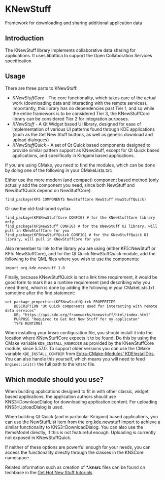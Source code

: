 # KNewStuff

Framework for downloading and sharing additional application data

## Introduction

The KNewStuff library implements collaborative data sharing for
applications. It uses libattica to support the Open Collaboration Services
specification.


## Usage

There are three parts to KNewStuff:

* *KNewStuffCore* - The core functionality, which takes care of the actual work
  (downloading data and interacting with the remote services). Importantly, this
  library has no dependencies past Tier 1, and so while the entire framework is
  to be considered Tier 3, the KNewStuffCore library can be considered Tier 2
  for integration purposes.
* *KNewStuff* - A Qt Widget based UI library, designed for ease of implementation of
  various UI patterns found through KDE applications (such as the Get New Stuff buttons,
  as well as generic download and upload dialogues)
* *KNewStuffQuick* - A set of Qt Quick based components designed to provide similar
  pattern support as KNewStuff, except for Qt Quick based applications, and specifically
  in Kirigami based applications.

If you are using CMake, you need to find the modules, which can be done by doing one of
the following in your CMakeLists.txt:

Either use the more modern (and compact) component based method (only actually add the
component you need, since both NewStuff and NewStuffQuick depend on NewStuffCore):

    find_package(KF5 COMPONENTS NewStuffCore NewStuff NewStuffQuick)

Or use the old-fashioned syntax

    find_package(KF5NewStuffCore CONFIG) # for the KNewStuffCore library only
    find_package(KF5NewStuff CONFIG) # for the KNewStuff UI library, will pull in KNewStuffCore for you
    find_package(KF5NewStuffQuick CONFIG) # for the KNewStuffQuick UI library, will pull in KNewStuffCore for you

Also remember to link to the library you are using (either KF5::NewStuff or
KF5::NewStuffCore), and for the Qt Quick NewStuffQuick module, add the following
to the QML files where you wish to use the components:

    import org.kde.newstuff 1.0

Finally, because KNewStuffQuick is not a link time requirement, it would be good form
to mark it as a runtime requirement (and describing why you need them), which is done
by adding the following in your CMakeLists.txt sometime after the find statement:

    set_package_properties(KF5NewStuffQuick PROPERTIES
        DESCRIPTION "Qt Quick components used for interacting with remote data services"
        URL "https://api.kde.org/frameworks/knewstuff/html/index.html"
        PURPOSE "Required to Get Hot New Stuff for my applicaton"
        TYPE RUNTIME)

When installing your knsrc configuration file, you should install it into the location
where KNewStuffCore expects it to be found. Do this by using the CMake variable
`KDE_INSTALL_KNSRCDIR` as provided by the KNewStuffCore module, since 5.57.0.
To support older versions you can use the CMake variable `KDE_INSTALL_CONFDIR` from
[Extra-CMake-Modules' KDEInstallDirs](https://api.kde.org/ecm/kde-module/KDEInstallDirs.html).
You can also handle this yourself, which means you will need to feed `Engine::init()`
the full path to the knsrc file.

## Which module should you use?

When building applications designed to fit in with other classic, widget based
applications, the application authors should use KNS3::DownloadDialog for
downloading application content. For uploading KNS3::UploadDialog is used.

When building Qt Quick (and in particular Kirigami) based applications, you can
use the NewStuffList item from the org.kde.newstuff import to achieve a similar
functionality to KNS3::DownloadDialog. You can also use the ItemsModel directly,
if this is not featureful enough. Uploading is currently not exposed in KNewStuffQuick.

If neither of these options are powerful enough for your needs, you can access
the functionality directly through the classes in the KNSCore namespace.

Related information such as creation of <b>*.knsrc</b> files can be found on
techbase in the [Get Hot New Stuff
tutorials](https://techbase.kde.org/Development/Tutorials#Get_Hot_New_Stuff).
